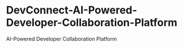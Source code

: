 # DevConnect-AI-Powered-Developer-Collaboration-Platform
AI-Powered Developer Collaboration Platform
